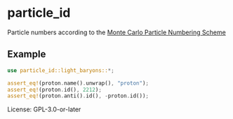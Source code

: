 # particle_id

Particle numbers according to the [Monte Carlo Particle Numbering
Scheme](https://pdg.lbl.gov/2023/mcdata/mc_particle_id_contents.html)

## Example

```rust
use particle_id::light_baryons::*;

assert_eq!(proton.name().unwrap(), "proton");
assert_eq!(proton.id(), 2212);
assert_eq!(proton.anti().id(), -proton.id());
```

License: GPL-3.0-or-later
